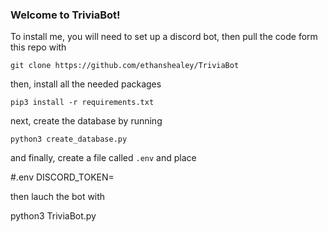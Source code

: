 ### Welcome to TriviaBot!

To install me, you will need to set up a discord bot, then pull the code form this repo with

    git clone https://github.com/ethanshealey/TriviaBot

then, install all the needed packages

    pip3 install -r requirements.txt

next, create the database by running

    python3 create_database.py

and finally, create a file called `.env` and place 

   #.env
   DISCORD_TOKEN=<TOKEN>

then lauch the bot with

   python3 TriviaBot.py
